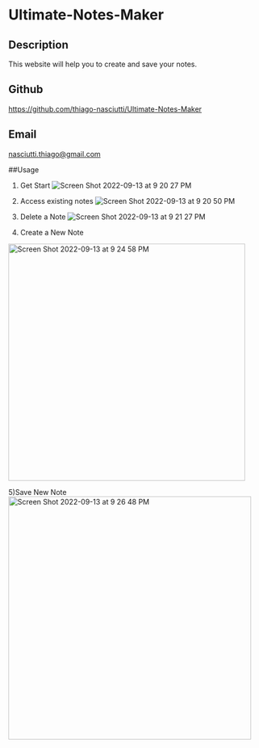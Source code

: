 # Ultimate-Notes-Maker

## Description
This website will help you to create and save your notes.

## Github
https://github.com/thiago-nasciutti/Ultimate-Notes-Maker

## Email
nasciutti.thiago@gmail.com

##Usage

1) Get Start
![Screen Shot 2022-09-13 at 9 20 27 PM](https://user-images.githubusercontent.com/108194923/190037282-2c0522ba-011d-435e-bbc8-a1eb79b46efa.png)

2) Access existing notes
![Screen Shot 2022-09-13 at 9 20 50 PM](https://user-images.githubusercontent.com/108194923/190037329-1dea5297-af83-43f3-a0ff-a529f1e32a68.png)

3) Delete a Note
![Screen Shot 2022-09-13 at 9 21 27 PM](https://user-images.githubusercontent.com/108194923/190037403-84486d49-d943-4fb7-b206-c6221d053314.png)

4) Create a New Note
<img width="469" alt="Screen Shot 2022-09-13 at 9 24 58 PM" src="https://user-images.githubusercontent.com/108194923/190037783-f1478643-ef5c-4e12-bcf2-14afdd819829.png">

5)Save New Note
<img width="481" alt="Screen Shot 2022-09-13 at 9 26 48 PM" src="https://user-images.githubusercontent.com/108194923/190037996-433c4816-a80f-4622-97d4-89068b5926d8.png">
